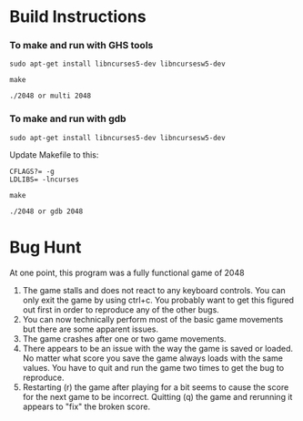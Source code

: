 # Build Instructions
### To make and run with GHS tools

`sudo apt-get install libncurses5-dev libncursesw5-dev`

`make`

`./2048 or multi 2048`

### To make and run with gdb

`sudo apt-get install libncurses5-dev libncursesw5-dev`

Update Makefile to this:
```
CFLAGS?= -g
LDLIBS= -lncurses
```

`make`

`./2048 or gdb 2048`

# Bug Hunt
At one point, this program was a fully functional game of 2048 

1. The game stalls and does not react to any keyboard controls. You can only exit the game by using ctrl+c. You probably want to get this figured out first in order to reproduce any of the other bugs.
2. You can now technically perform most of the basic game movements but there are some apparent issues. 
3. The game crashes after one or two game movements.
4. There appears to be an issue with the way the game is saved or loaded. No matter what score you save the game always loads with the same values. You have to quit and run the game two times to get the bug to reproduce. 
5. Restarting (r) the game after playing for a bit seems to cause the score for the next game to be incorrect. Quitting (q) the game and rerunning it appears to "fix" the broken score.

